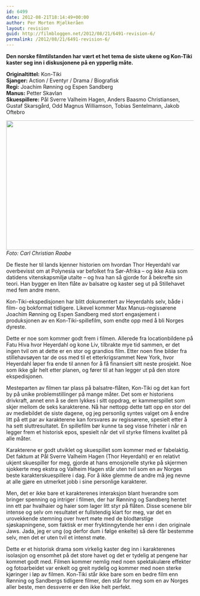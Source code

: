 ```yaml
---
id: 6499
date: 2012-08-21T18:14:49+00:00
author: Per Morten Mjølkeråen
layout: revision
guid: http://filmbloggen.net/2012/08/21/6491-revision-6/
permalink: /2012/08/21/6491-revision-6/
---
```

**Den norske filmtilstanden har vært et het tema de siste ukene og Kon-Tiki kaster seg inn i diskusjonene på en ypperlig måte.** 

**Originaltittel:** Kon-Tiki  
**Sjanger:** Action / Eventyr / Drama / Biografisk  
**Regi:** Joachim Rønning og Espen Sandberg  
**Manus:** Petter Skavlan  
**Skuespillere:** Pål Sverre Valheim Hagen, Anders Baasmo Christiansen, Gustaf Skarsgård, Odd Magnus Williamson, Tobias Sentelmann, Jakob Oftebro

<a href="http://filmbloggen.net/?attachment_id=6492" rel="attachment wp-att-6492"><img class="alignnone size-large wp-image-6492" src="http://filmbloggen.net/wp-content/uploads//2012/08/ahmxosc44-620x348.jpg" alt="" width="620" height="348" /></a>  
_Foto: Carl Christian Raabe_

De fleste her til lands kjenner historien om hvordan Thor Heyerdahl var overbevisst om at Polynesia var befolket fra Sør-Afrika – og ikke Asia som datidens vitenskapsmiljø utalte – og hva han så gjorde for å bekrefte sin teori. Han bygger en liten flåte av balsatre og kaster seg ut på Stillehavet med fem andre menn.

Kon-Tiki-ekspedisjonen har blitt dokumentert av Heyerdahls selv, både i film- og bokformat tidligere. Likevel kommer Max Manus-regissørene Joachim Rønning og Espen Sandberg med stort engasjement i produksjonen av en Kon-Tiki-spillefilm, som endte opp med å bli Norges dyreste.

Dette er noe som kommer godt frem i filmen. Allerede fra locationbildene på Fatu Hiva hvor Heyerdahl og kone Liv, tilbrakte mye tid sammen, er det ingen tvil om at dette er en stor og grandios film. Etter noen fine bilder fra stillehavsøyen tar de oss med til et etterkrigsrammet New York, hvor Heyerdahl løper fra ende til annen for å få finansiert sitt neste prosjekt. Noe som ikke går helt etter planen, og fører til at han legger ut på den store ekspedisjonen.

Mesteparten av filmen tar plass på balsatre-flåten, Kon-Tiki og det kan fort by på unike problemstillinger på mange måter. Det som er historiens drivkraft, annet enn å se dem lykkes i sitt oppdrag, er kammerspillet som skjer mellom de seks karakterene. Nå har nettopp dette tatt opp en stor del av mediebildet de siste dagene, og jeg personlig syntes valget om å endre litt på ett par av karakterene kan forsvares av regissørene, spesielt etter å ha sett sluttresultatet. En spillefilm bør kunne ta seg visse friheter i når en legger frem et historisk epos, spesielt når det vil styrke filmens kvalitet på alle måter.

Karakterene er godt utviklet og skuespillet som kommer med er fabelaktig. Det faktum at Pål Sverre Valheim Hagen (Thor Heyerdahl) er en relativt ukjent skuespiller for meg, gjorde at hans emosjonelle styrke på skjermen sjokkerte meg ekstra og Valheim Hagen står uten tvil som en av Norges beste karakterskuespillere i dag. For å ikke glemme de andre må jeg nevne at alle gjøre en utmerket jobb i sine personlige karakterer.

Men, det er ikke bare et karakterenes interaksjon blant hverandre som bringer spenning og intriger i filmen, der har Rønning og Sandberg hentet inn ett par hvalhaier og haier som lager litt styr på flåten. Disse scenene blir intense og selv om resultatet er fullstendig klart for meg, var det en urovekkende stemning over hvert møte med de blodtørstige sjøskapningene, som faktisk er mer fryktinngytende her enn i den originale Jaws. Jada, jeg er ung (og derfor dum i følge enkelte) så dere får bestemme selv, men det er uten tvil et intenst møte.

Dette er et historisk drama som virkelig kaster deg inn i karakterenes isolasjon og ensomhet på det store havet og det er tydelig at pengene har kommet godt med. Filmen kommer nemlig med noen spektakulære effekter og fotoarbeidet var enkelt og greit nydelig og kommer med noen sterke kjøringer i løp av filmen. Kon-Tiki står ikke bare som en bedre film enn Rønning og Sandbergs tidligere filmer, den står for meg som en av Norges aller beste, men dessverre er den ikke helt perfekt. 

<div class="video-shortcode">
</div>